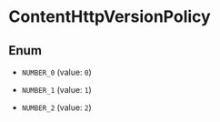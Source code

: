 

# ContentHttpVersionPolicy

## Enum


* `NUMBER_0` (value: `0`)

* `NUMBER_1` (value: `1`)

* `NUMBER_2` (value: `2`)



